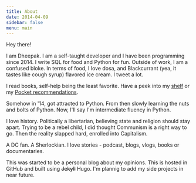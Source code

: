 ```yaml
---
title: About
date: 2014-04-09
sidebar: false
menu: main
---
```


Hey there!

I am Dheepak. I am a self-taught developer and I have been programming since 2014. I write SQL for food and Python for fun. Outside of work, I am a confused bloke. In terms of food, I love dosa, and Blackcurrant (yea, it tastes like cough syrup) flavored ice cream. I tweet a lot.

I read books, self-help being the least favorite. Have a peek into my [shelf](https://www.goodreads.com/review/list/8815523) or my [Pocket recommendations](https://getpocket.com/@dh0A9g0GdTt9dTX3f0ps447pn3T6d120GO9x88I709a7e1A263925b7dJaNwqg61).

Somehow in '14, got attracted to Python. From then slowly learning the nuts and bolts of Python. Now, I'll say I'm intermediate fluency in Python.

I love history. Politically a libertarian, believing state and religion should stay apart. Trying to be a rebel child, I did thought Communism is a right way to go. Then the reality slapped hard, enrolled into Capitalism.

A DC fan. A Sherlockian. I love stories - podcast, blogs, vlogs, books or documentaries.

This was started to be a personal blog about my opinions. This is hosted in GitHub and built using ~~Jekyll~~  Hugo. I'm plannig to add my side projects in near future.

<!-- Thanks -->
